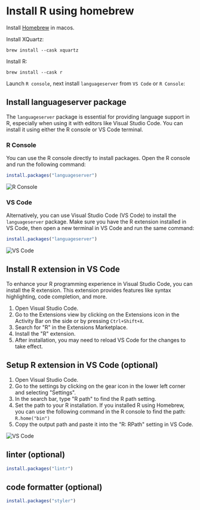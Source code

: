 # Install R using homebrew

Install [Homebrew](https://brew.sh/) in macos.

Install XQuartz:

```shell
brew install --cask xquartz
```

Install R:

```shell
brew install --cask r
```

Launch `R console`, next install `languageserver` from `VS Code` or `R Console`:

## Install languageserver package

The `languageserver` package is essential for providing language support in R, especially when using it with editors like Visual Studio Code. You can install it using either the R console or VS Code terminal.

### R Console

You can use the R console directly to install packages. Open the R console and run the following command:

```R
install.packages("languageserver")
```

![R Console](img/console.avif "R Console")

### VS Code

Alternatively, you can use Visual Studio Code (VS Code) to install the `languageserver` package. Make sure you have the R extension installed in VS Code, then open a new terminal in VS Code and run the same command:

```R
install.packages("languageserver")
```

![VS Code](img/vscode.avif "VS Code")

## Install R extension in VS Code

To enhance your R programming experience in Visual Studio Code, you can install the R extension. This extension provides features like syntax highlighting, code completion, and more.

1. Open Visual Studio Code.
2. Go to the Extensions view by clicking on the Extensions icon in the Activity Bar on the side or by pressing `Ctrl+Shift+X`.
3. Search for "R" in the Extensions Marketplace.
4. Install the "R" extension.
5. After installation, you may need to reload VS Code for the changes to take effect.

## Setup R extension in VS Code (optional)

1. Open Visual Studio Code.
2. Go to the settings by clicking on the gear icon in the lower left corner and selecting "Settings".
3. In the search bar, type "R path" to find the R path setting.
4. Set the path to your R installation. If you installed R using Homebrew, you can use the following command in the R console to find the path: ```R.home("bin")```
5. Copy the output path and paste it into the "R: RPath" setting in VS Code.

![VS Code](img/rpath.avif "RPath Setting")

## linter (optional)

```R
install.packages("lintr")
```

## code formatter (optional)

```R
install.packages("styler")
```
